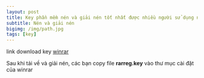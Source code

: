 ```yaml
---
layout: post
title: Key phần mềm nén và giải nén tốt nhất được nhiều người sử dụng nhất
subtitle: Nén và giải nén
bigimg: /img/path.jpg
tags: [key]
---
```


link download key [winrar](https://app.box.com/s/d7lfd41ouhxb16hwjha1vpzniq0gf3p6)

Sau khi tải về và giải nén, các bạn copy file **rarreg.key** vào thư mục cài đặt của winrar

<div id="fb-root"></div>
<script>(function(d, s, id) {
  var js, fjs = d.getElementsByTagName(s)[0];
  if (d.getElementById(id)) return;
  js = d.createElement(s); js.id = id;
  js.src = 'https://connect.facebook.net/vi_VN/sdk.js#xfbml=1&version=v2.12';
  fjs.parentNode.insertBefore(js, fjs);
}(document, 'script', 'facebook-jssdk'));</script>

<div class="fb-comments" data-href="https://github.com/tha1982/tha1982.github.io/edit/master/_posts/2018-04-19-winrar.md" data-numposts="5"></div>
